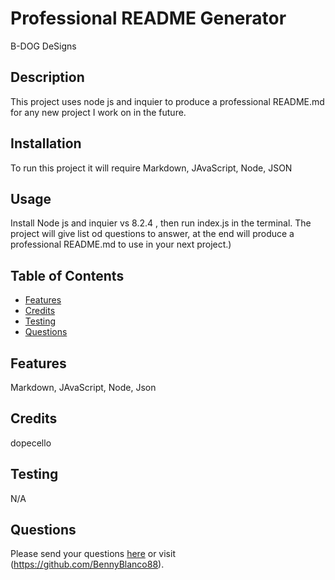 # Professional README Generator
  B-DOG DeSigns
  ## Description
  This project uses node js and inquier to produce a professional README.md for any new project I work on in the future.
  ## Installation
  To run this project it will require Markdown, JAvaScript, Node, JSON
  ## Usage
  Install Node js and inquier vs 8.2.4 , then run index.js in the terminal. The project will give list od questions to answer, at the end will produce a professional README.md to use in your next project.)
  ## Table of Contents
  * [Features](#features)
  * [Credits](#credits)
  * [Testing](#testing)
  * [Questions](#questions)
  ## Features
  Markdown, JAvaScript, Node, Json
  ## Credits
  dopecello
  ## Testing
  N/A
  ## Questions
  Please send your questions [here](mailto:ben.langs@yahoo.com?subject=[GitHub]%20Dev%20Connect) or visit (https://github.com/BennyBlanco88).

